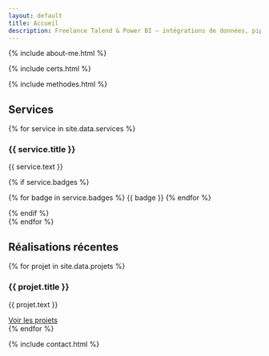```yaml
---
layout: default
title: Accueil
description: Freelance Talend & Power BI – intégrations de données, pipelines ETL, modélisation DAX et dashboards performants. Disponibilité rapide, résultats mesurables.
---
```


{% include about-me.html %}

{% include certs.html %}

{% include methodes.html %}


<section id="services" class="section" aria-labelledby="services-title">
  <h2 id="services-title">Services</h2>
  <div class="grid cols-2">
    {% for service in site.data.services %}
      <div class="card">
        <h3>{{ service.title }}</h3>
        <p>{{ service.text }}</p>
        {% if service.badges %}
          <p>
            {% for badge in service.badges %}
              <span class="badge">{{ badge }}</span>
            {% endfor %}
          </p>
        {% endif %}
      </div>
    {% endfor %}
  </div>
</section>

<section id="realisation" class="section" aria-labelledby="work-title">
  <h2 id="work-title">Réalisations récentes</h2>
  <div class="grid cols-2">
    {% for projet in site.data.projets %}
      <article class="card">
        <h3>{{ projet.title }}</h3>
        <p class="lead">{{ projet.text }}</p>
        <a class="btn" href="{{ projet.link }}">Voir les projets</a>
      </article>
    {% endfor %}
  </div>
</section>

{% include contact.html %}
